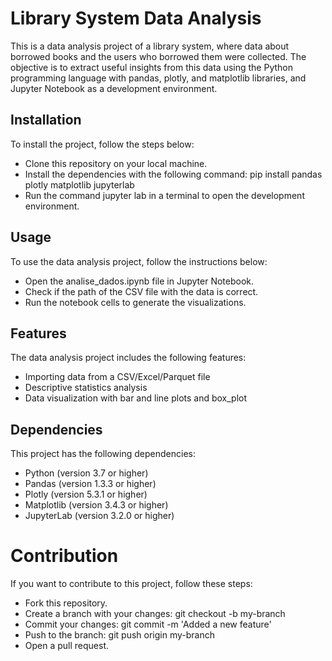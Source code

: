 # Library System Data Analysis

This is a data analysis project of a library system, where data about borrowed books and the users who borrowed them were collected. The objective is to extract useful insights from this data using the Python programming language with pandas, plotly, and matplotlib libraries, and Jupyter Notebook as a development environment.

## Installation
To install the project, follow the steps below:

- Clone this repository on your local machine.
- Install the dependencies with the following command: pip install pandas plotly matplotlib jupyterlab
- Run the command jupyter lab in a terminal to open the development environment.

## Usage
To use the data analysis project, follow the instructions below:

- Open the analise_dados.ipynb file in Jupyter Notebook.
- Check if the path of the CSV file with the data is correct.
- Run the notebook cells to generate the visualizations.

## Features
The data analysis project includes the following features:

- Importing data from a CSV/Excel/Parquet file
- Descriptive statistics analysis
- Data visualization with bar and line plots and box_plot

## Dependencies
This project has the following dependencies:

- Python (version 3.7 or higher)
- Pandas (version 1.3.3 or higher)
- Plotly (version 5.3.1 or higher)
- Matplotlib (version 3.4.3 or higher)
- JupyterLab (version 3.2.0 or higher)

# Contribution
If you want to contribute to this project, follow these steps:

- Fork this repository.
- Create a branch with your changes: git checkout -b my-branch
- Commit your changes: git commit -m 'Added a new feature'
- Push to the branch: git push origin my-branch
- Open a pull request.

